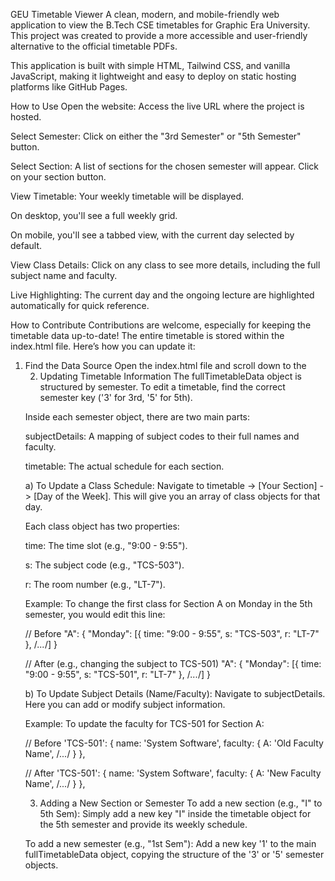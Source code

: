 GEU Timetable Viewer
A clean, modern, and mobile-friendly web application to view the B.Tech CSE timetables for Graphic Era University. This project was created to provide a more accessible and user-friendly alternative to the official timetable PDFs.

This application is built with simple HTML, Tailwind CSS, and vanilla JavaScript, making it lightweight and easy to deploy on static hosting platforms like GitHub Pages.

How to Use
Open the website: Access the live URL where the project is hosted.

Select Semester: Click on either the "3rd Semester" or "5th Semester" button.

Select Section: A list of sections for the chosen semester will appear. Click on your section button.

View Timetable: Your weekly timetable will be displayed.

On desktop, you'll see a full weekly grid.

On mobile, you'll see a tabbed view, with the current day selected by default.

View Class Details: Click on any class to see more details, including the full subject name and faculty.

Live Highlighting: The current day and the ongoing lecture are highlighted automatically for quick reference.

How to Contribute
Contributions are welcome, especially for keeping the timetable data up-to-date! The entire timetable is stored within the index.html file. Here’s how you can update it:

1. Find the Data Source
Open the index.html file and scroll down to the <script> tag at the bottom. You will find a large JavaScript object named fullTimetableData. This is where all the magic happens.

<script>
    // --- DATA ---
    const fullTimetableData = {
        '3': {
            subjectDetails: { /* ... */ },
            timetable: { /* ... */ }
        },
        '5': {
            subjectDetails: { /* ... */ },
            timetable: { /* ... */ }
        }
    };
    // ... rest of the script
</script>

2. Updating Timetable Information
The fullTimetableData object is structured by semester. To edit a timetable, find the correct semester key ('3' for 3rd, '5' for 5th).

Inside each semester object, there are two main parts:

subjectDetails: A mapping of subject codes to their full names and faculty.

timetable: The actual schedule for each section.

a) To Update a Class Schedule:
Navigate to timetable -> [Your Section] -> [Day of the Week]. This will give you an array of class objects for that day.

Each class object has two properties:

time: The time slot (e.g., "9:00 - 9:55").

s: The subject code (e.g., "TCS-503").

r: The room number (e.g., "LT-7").

Example: To change the first class for Section A on Monday in the 5th semester, you would edit this line:

// Before
"A": { "Monday": [{ time: "9:00 - 9:55", s: "TCS-503", r: "LT-7" }, /*...*/] }

// After (e.g., changing the subject to TCS-501)
"A": { "Monday": [{ time: "9:00 - 9:55", s: "TCS-501", r: "LT-7" }, /*...*/] }

b) To Update Subject Details (Name/Faculty):
Navigate to subjectDetails. Here you can add or modify subject information.

Example: To update the faculty for TCS-501 for Section A:

// Before
'TCS-501': { name: 'System Software', faculty: { A: 'Old Faculty Name', /*...*/ } },

// After
'TCS-501': { name: 'System Software', faculty: { A: 'New Faculty Name', /*...*/ } },

3. Adding a New Section or Semester
To add a new section (e.g., "I" to 5th Sem): Simply add a new key "I" inside the timetable object for the 5th semester and provide its weekly schedule.

To add a new semester (e.g., "1st Sem"): Add a new key '1' to the main fullTimetableData object, copying the structure of the '3' or '5' semester objects.
